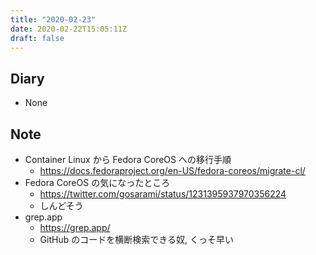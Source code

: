 ```yaml
---
title: "2020-02-23"
date: 2020-02-22T15:05:11Z
draft: false
---
```


## Diary

* None

## Note

* Container Linux から Fedora CoreOS への移行手順
  * https://docs.fedoraproject.org/en-US/fedora-coreos/migrate-cl/
* Fedora CoreOS の気になったところ
  * https://twitter.com/gosarami/status/1231395937970356224
  * しんどそう
* grep.app
  * https://grep.app/
  * GitHub のコードを横断検索できる奴, くっそ早い
